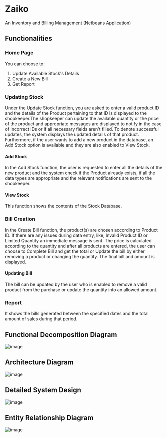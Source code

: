 # Zaiko
An Inventory and Billing Management (Netbeans Application)

## Functionalities
### Home Page
You can choose to:
1. Update Available Stock's Details
2. Create a New Bill
3. Get Report

### Updating Stock
Under the Update Stock function, you are asked to enter a valid product ID and the details of the Product pertaining to that ID is displayed to the shopkeeper.The shopkeeper can update the available quantity or the price of the product and appropriate messages are displayed to notify in the case of Incorrect IDs or if all necessary fields aren't filled.
To denote successful updates, the system displays the updated details of that product. Furthermore, if the user wants to add a new product in the database, an Add Stock option is available and they are also enabled to View Stock.

#### Add Stock
In the Add Stock function, the user is requested to enter all the details of the new product and the system check if the Product already exists, if all the data types are appropriate and the relevant notifications are sent to the shopkeeper.

#### View Stock
This function shows the contents of the Stock Database.

### Bill Creation
In the Create Bill function, the product(s) are chosen according to Product ID. If there are any issues during data entry, like, Invalid Product ID or Limited Quantity an immediate message is sent. The price is calculated according to the quantity and after all products are entered, the user can choose to Complete Bill and get the total or Update the bill by either removing a product or changing the quantity. The final bill and amount is displayed.

#### Updating Bill
The bill can be updated by the user who is enabled to remove a valid product from the purchase or update the quantity into an allowed amount.

### Report
It shows the bills generated between the specified dates and the total amount of sales during that period.

## Functional Decomposition Diagram
![image](https://user-images.githubusercontent.com/67183417/211072712-b09c632d-8fb1-4d34-88e8-805b0cb8f3a8.png)

## Architecture Diagram
![image](https://user-images.githubusercontent.com/67183417/211073373-f6fd5951-e753-4478-8928-a18ade4300c8.png)

## Detailed System Design
![image](https://user-images.githubusercontent.com/67183417/211073089-c00a0655-9783-4c98-9410-5c79a3d52974.png)

## Entity Relationship Diagram
![image](https://user-images.githubusercontent.com/67183417/211073604-dfce3425-c631-497e-96c0-f84651cbc90d.png)
